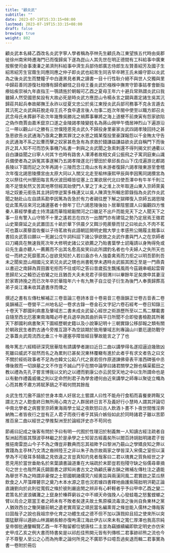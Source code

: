 ```yaml
---
title: "顧炎武"
subtitle: ""
date: 2023-07-19T15:33:15+08:00
lastmod: 2023-07-19T15:33:15+08:00
draft: false
brewing: true
weight: 802
---
```



顧炎武本名絳乙酉改名炎武字寧人學者稱為亭林先生顧氏為江東望族五代時由吳郡徙徐州南宋時遷海門已而復歸吳下遂為崑山人其先世在明正德間有工科給事中廣東按察使司僉事湊溱之弟濟刑科給事中濟生兵部侍郎廣志侍郎生左贊善紹芳及國子生紹芾紹芳生官蔭生同應同應之仲子即炎武也紹芾生同吉早卒聘王氏未婚守節以炎武為之後炎武生而雙瞳子中白邊黑見者異之讀書一目十行性耿介絕不與世人交獨與里中歸莊善同游復社相傳有歸奇顧怪之目母王養炎武於襁褓中撫育守節事姑孝會斷指療姑疾崇禎九年直指王一鶚請旌於朝報可乙酉之夏母王年六十避兵常熟謂炎武曰我雖婦人然受國恩矣設有大故必死是時炎武方應崑山令楊永言之闢與嘉定諸生吳其沆歸莊共起兵奉故鄖撫王永祚以從夏文忠公於吳江東授炎武兵部司務事不克永言遁去其沆死之炎武與莊脫走母王氏不食卒遺言後人勿事二姓次年閩中使至以職方郎召炎武念母氏未葬辭不赴次年幾豫吳勝兆之禍葬事畢將之海上道梗不前庚寅有怨家欲陷之偽作商賈由嘉禾竄京口遂之金陵謁孝陵變姓名為蔣山佣甲午僑居神烈山下遍游沿江一帶以觀山川之勝有三世僕陸恩見炎武久不歸投身里豪家炎武四謁孝陵回持之甚急恩欲告炎武通海乃亟禽之數其罪沈之水恩之婿某復投里豪謀報怨以千金賄太守告炎武通海不系之訟曹而擊之奴家甚危急有為求救於錢謙益謙益欲炎武自稱門下而後許之其人知不可而恐失事機乃私書一刺與之炎武聞之急索刺還不得列揭文於通衢以自白謙益聞之曰寧人何其卞也時有路舍人澤溥者故相文貞公振飛之子寓洞庭東山識兵備使者為之訴冤其事遂解乃五謁孝陵遂北行墾田於章邱長白山下戊戌遍游北都謁長陵以下圖而記之次年再謁十三陵而念江南山水有未游者復歸六謁孝陵東游至會稽次年復北謁思陵攢宮由太原大同以入關又北走至榆林康熙甲辰與李因篤同謁攢宮為文以祭往代州墾田每言馬伏波田疇皆從塞上立業欲居代北曰使吾澤中有牛羊千則江南不足懷矣然又苦其地寒但經其始使門人掌之丁未之淮上次年取道山東入京師萊黃培之奴姜元銜告其主詩詞悖逆案多株連又以吳人陳濟生所輯忠節錄指為炎武作炎武聞之馳赴山左自請系勘李因篤為告急於有力者親往歷下解之獄釋復入京師五謁思陵從此策馬往來河北諸邊塞者十餘年丁巳六謁思陵後始卜居華陰嘗謂人曰徧觀四方惟秦人慕經學重處士持清議而華陰綰轂關河之口雖足不出戶而能見天下之人聞天下之事一旦有警入山守險不十里之遙若志在四方一出關門亦有建瓴之勢乃定居焉王徵君山史築齋延之炎武置田五十畝於華下供晨夕又餌沙苑蒺藜而甘之曰啖此久不肉不茗可也蓋以蒺藜苗佐餐以子待茗故有此語朝廷開明史館大學士孝感熊公賜履主館事以書招炎武答曰願以一死謝公戊午詞科詔下諸公爭欲致之炎武作書與門人之在京師者曰刀繩具在無速我死次年大修明史諸公又欲薦之乃貽書葉學士訒庵請以身殉得免或曰先生盍亦聽人一薦薦而不出其名愈高矣笑曰此所謂釣名者也今夫婦人之失所天也從一而終之死靡慝其心豈欲見知於人若曰盍亦令人強委禽焉而力拒之以明吾節則吾未之聞矣崑山相國元文弟兄炎武之甥也尚書乾學未遇時炎武振其困乏至是一門鼎貴以書迎之南歸為買田置宅拒而不往或叩之答曰昔歲孤生飄搖風雨今茲親串崛起雲霄思歸尼父之轅恐近伯鸞之灶且猶吾大夫未見君子徘徊渭川以畢餘年足矣庚申其妻沒於家寄詩挽之而已次年卒於華陰年六十有九無子自立從子衍生為後門人奉喪歸葬高弟子吳江潘耒收其遺書序而傳之

撰述之書有左傳杜解補正三卷音論三卷詩本音十卷易音三卷唐韻正廿卷古音表二卷吳韻補正一卷營平二州地名記一卷求古錄一卷金石文字記六卷石經考一卷日知錄三十卷天下郡國利病書及肇域志二書未成炎武留心經世之術游歷所至以二馬二騾載書自隨至西北厄塞東南海陬必呼老兵退卒詢其曲折與平日所聞不合即發書檢勘其所著天下郡國利病書聚天下圖經歷朝史籍以及小說筆記明十三朝實錄公移邸報之類有關於朝政民生者酌古通今旁推互證不為空談期於致用肇域志則專論山川要厄邊防戰守之事蓋炎武周流西北垂三十年邊塞亭障皆經目擊故能言之了了也

晚年篤志六經精研深究居華陰有請講學者謝曰近日二曲以講學得名遂招逼迫幾致凶死雖曰威武不屈然而名之為累則已甚矣況東林覆轍有進於此者乎有求文者告之曰文不關於經術政事者不足為也韓文公起八代之衰若但作原道諫佛骨表平淮西碑張中丞傳後敘而一切諛墓之文不作豈不誠山鬥乎在關中論學曰諸君關學之餘也橫渠藍田之教以禮為先孔子嘗言博我以文約之以禮而劉康公亦云民受天地之中以生所謂命也是以有動作禮義威儀之則以定命然則君子為學舍禮何由近來講學之師專以聚徒立幟為心而其教不肅方將賦茅鴟之不暇何問其餘哉

炎武生性兀傲不諧於世身本南人好居北土嘗謂人曰性不能舟行食稻而喜餐麥跨鞍又謂北方之人飽食終日無所用心南方之人群居終日言不及義好行小慧時人謂其評論切中南北學者之病嘗至京師東海兩學士延之夜飲怒曰古人飲酒卜晝不卜夜世間惟淫奔納賄二者皆夜行之豈有正人君子而夜行者乎其狷介嫉俗如此於同時諸君子雖以苦節推百泉二曲以經世之學推梨洲至於論經評史亦不苟同也

節甫曰記成之後客有問於予曰有明一代囿於性理汨於制義無一人知讀古經注疏者自梨洲起而振其頹波亭林繼之於是承學之士知習古經義矣所以閻百詩胡胐明諸君子皆推挹南雷崑山今子不為之傳豈非數典而忘其祖歟予曰黎洲乃蕺山之學矯良知之弊以實踐為主亭林乃文清之裔辨陸王之非以朱子為宗故兩家之學皆深入宋儒之室但以漢學為不可廢耳多騎牆之見依違之言豈真知灼見者哉客曰二君以瑰異之質負經世之才思見用於當世垂勛名於來葉讀書論道重在大端疏於末節豈若抱殘守缺之俗儒尋章摘句之世士也哉然黃氏闢圖書之謬知尚書古文之偽顧氏審古韻之微補左傳杜注之遺能為舉世不為之時謂非豪傑之士耶國朝諸儒究六經奧旨與兩漢同風二君實啟之菜瓜祭飲食之人芹藻釋瞽宗之奠乃木本水源之意也況若璩四書釋地曲護紫陽胐明洪範正論直譏劉向於此則從寬假之條於彼則嚴逾閒之辨非有心軒輊者乎予曰甲申乙酉之變二君策名於波浪礪灘之上竄身於榛莽窮谷之中不順天命強挽人心發蛙黽之怒奮螳螂之臂以烏合之眾當王者之師未有不敗者矣逮夫故土焦原橫流毒浪之後尚自負東林之黨人猶效西台之慟哭雖前朝之遺老實周室之頑民當名編熏胥之條豈能入儒林之傳哉客曰固哉子之說也我祖宗參化育之功體生成之德不但不加以誅戮抑且招之使來所以突圍猛獸得以遁跡山林漏網長鯨亦復呴濡江海此伊古以來未有之寬仁厚澤也我高宗純皇帝御批通鑒輯覽乙酉一年不黜留都位號唐桂二主並為竊據續編即欽定明史亦仿宋史甲戌乙亥之例大書而特書矣是以祁彪佳熊開元皆有列傳核二君事跡祁熊之流也今子不尊聖人至公之心而為拘牽之論何所見之不廣耶予曰噫吾過矣退而輯二君事實為書一卷附於冊后